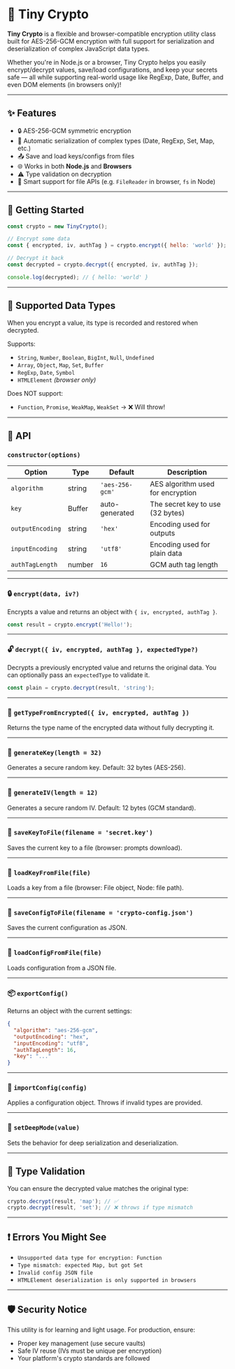 # 🔐 Tiny Crypto

**Tiny Crypto** is a flexible and browser-compatible encryption utility class built for AES-256-GCM encryption with full support for serialization and deserialization of complex JavaScript data types.

Whether you're in Node.js or a browser, Tiny Crypto helps you easily encrypt/decrypt values, save/load configurations, and keep your secrets safe — all while supporting real-world usage like RegExp, Date, Buffer, and even DOM elements (in browsers only)!

---

## ✨ Features

- 🔒 AES-256-GCM symmetric encryption
- 🧠 Automatic serialization of complex types (Date, RegExp, Set, Map, etc.)
- 📤 Save and load keys/configs from files
- 🌐 Works in both **Node.js** and **Browsers**
- ⚠️ Type validation on decryption
- 💾 Smart support for file APIs (e.g. `FileReader` in browser, `fs` in Node)

---

## 🚀 Getting Started

```js
const crypto = new TinyCrypto();

// Encrypt some data
const { encrypted, iv, authTag } = crypto.encrypt({ hello: 'world' });

// Decrypt it back
const decrypted = crypto.decrypt({ encrypted, iv, authTag });

console.log(decrypted); // { hello: 'world' }
```

---

## 🧠 Supported Data Types

When you encrypt a value, its type is recorded and restored when decrypted.

Supports:

- `String`, `Number`, `Boolean`, `BigInt`, `Null`, `Undefined`
- `Array`, `Object`, `Map`, `Set`, `Buffer`
- `RegExp`, `Date`, `Symbol`
- `HTMLElement` _(browser only)_

Does NOT support:

- `Function`, `Promise`, `WeakMap`, `WeakSet` → ❌ Will throw!

---

## 🔧 API

### `constructor(options)`

| Option           | Type   | Default         | Description                       |
| ---------------- | ------ | --------------- | --------------------------------- |
| `algorithm`      | string | `'aes-256-gcm'` | AES algorithm used for encryption |
| `key`            | Buffer | auto-generated  | The secret key to use (32 bytes)  |
| `outputEncoding` | string | `'hex'`         | Encoding used for outputs         |
| `inputEncoding`  | string | `'utf8'`        | Encoding used for plain data      |
| `authTagLength`  | number | `16`            | GCM auth tag length               |

---

### 🔒 `encrypt(data, iv?)`

Encrypts a value and returns an object with `{ iv, encrypted, authTag }`.

```js
const result = crypto.encrypt('Hello!');
```

---

### 🔓 `decrypt({ iv, encrypted, authTag }, expectedType?)`

Decrypts a previously encrypted value and returns the original data. You can optionally pass an `expectedType` to validate it.

```js
const plain = crypto.decrypt(result, 'string');
```

---

### 🔎 `getTypeFromEncrypted({ iv, encrypted, authTag })`

Returns the type name of the encrypted data without fully decrypting it.

---

### 🔑 `generateKey(length = 32)`

Generates a secure random key. Default: 32 bytes (AES-256).

---

### 🧬 `generateIV(length = 12)`

Generates a secure random IV. Default: 12 bytes (GCM standard).

---

### 💾 `saveKeyToFile(filename = 'secret.key')`

Saves the current key to a file (browser: prompts download).

---

### 📂 `loadKeyFromFile(file)`

Loads a key from a file (browser: File object, Node: file path).

---

### 💾 `saveConfigToFile(filename = 'crypto-config.json')`

Saves the current configuration as JSON.

---

### 📂 `loadConfigFromFile(file)`

Loads configuration from a JSON file.

---

### 📦 `exportConfig()`

Returns an object with the current settings:

```json
{
  "algorithm": "aes-256-gcm",
  "outputEncoding": "hex",
  "inputEncoding": "utf8",
  "authTagLength": 16,
  "key": "..."
}
```

---

### 🚀 `importConfig(config)`

Applies a configuration object. Throws if invalid types are provided.

---

### 🔧 `setDeepMode(value)`
Sets the behavior for deep serialization and deserialization.

---

## 🧪 Type Validation

You can ensure the decrypted value matches the original type:

```js
crypto.decrypt(result, 'map'); // ✅
crypto.decrypt(result, 'set'); // ❌ throws if type mismatch
```

---

## ❗ Errors You Might See

- `Unsupported data type for encryption: Function`
- `Type mismatch: expected Map, but got Set`
- `Invalid config JSON file`
- `HTMLElement deserialization is only supported in browsers`

---

## 🛡️ Security Notice

This utility is for learning and light usage. For production, ensure:

- Proper key management (use secure vaults)
- Safe IV reuse (IVs must be unique per encryption)
- Your platform's crypto standards are followed
